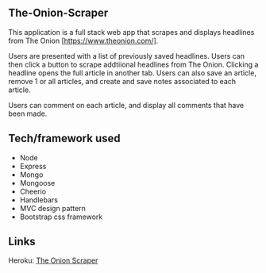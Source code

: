 ## The-Onion-Scraper

This application is a full stack web app that scrapes and displays headlines from The Onion [https://www.theonion.com/].

Users are presented with a list of previously saved headlines.  Users can then click a button to scrape addtiional headlines from The Onion.  Clicking a headline opens the full article in another tab.  Users can also save an article, remove 1 or all articles, and create and save notes associated to each article.

Users can comment on each article, and display all comments that have been made.

## Tech/framework used
* Node
* Express
* Mongo
* Mongoose
* Cheerio
* Handlebars
* MVC design pattern
* Bootstrap css framework

## Links
Heroku: [The Onion Scraper](https://powerful-stream-40447.herokuapp.com/)